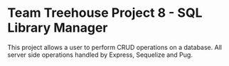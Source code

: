 # Team Treehouse Project 8 - SQL Library Manager

This project allows a user to perform CRUD operations on a database. All server side operations handled by Express, Sequelize and Pug.
